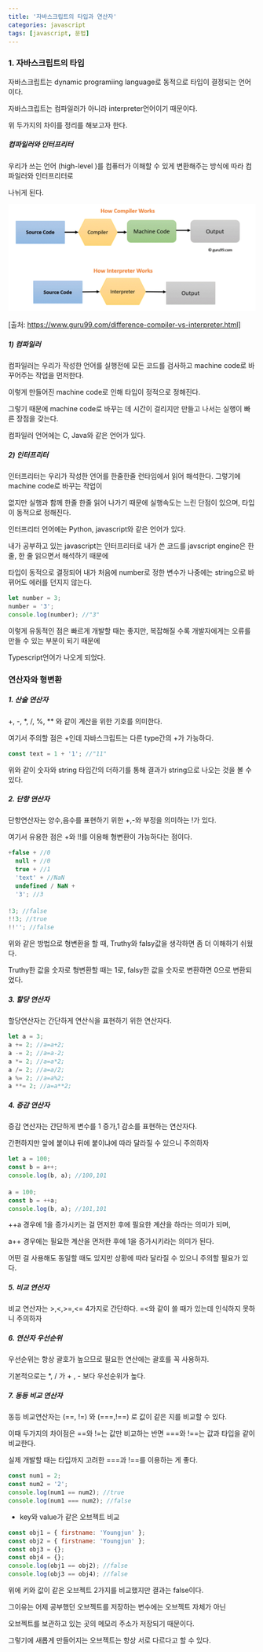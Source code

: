 ```yaml
---
title: '자바스크립트의 타입과 연산자'
categories: javascript
tags: [javascript, 문법]
---
```


### 1. 자바스크립트의 타입

자바스크립트는 dynamic programiing language로 동적으로 타입이 결정되는 언어이다.

자바스크립트는 컴파일러가 아니라 interpreter언어이기 때문이다.

위 두가지의 차이를 정리를 해보고자 한다.

##### 컴파일러와 인터프리터

우리가 쓰는 언어 (high-level )를 컴퓨터가 이해할 수 있게 변환해주는 방식에 따라 컴파일러와 인터프리터로

나뉘게 된다.

<img src="./../../../images/2022-09-08-2022-09-08-TIL/image-20220909161745393.png">

[출처: https://www.guru99.com/difference-compiler-vs-interpreter.html]

##### 1) 컴파일러

컴파일러는 우리가 작성한 언어를 실행전에 모든 코드를 검사하고 machine code로 바꾸어주는 작업을 먼저한다.

이렇게 만들어진 machine code로 인해 타입이 정적으로 정해진다.

그렇기 때문에 machine code로 바꾸는 데 시간이 걸리지만 만들고 나서는 실행이 빠른 장점을 갖는다.

컴파일러 언어에는 C, Java와 같은 언어가 있다.

##### 2) 인터프리터

인터프리터는 우리가 작성한 언어를 한줄한줄 런타임에서 읽어 해석한다. 그렇기에 machine code로 바꾸는 작업이

없지만 실행과 함께 한줄 한줄 읽어 나가기 때문에 실행속도는 느린 단점이 있으며, 타입이 동적으로 정해진다.

인터프리터 언어에는 Python, javascript와 같은 언어가 있다.

내가 공부하고 있는 javascript는 인터프리터로 내가 쓴 코드를 javscript engine은 한 줄, 한 줄 읽으면서 해석하기 때문에

타입이 동적으로 결정되어 내가 처음에 number로 정한 변수가 나중에는 string으로 바뀌어도 에러를 던지지 않는다.

```javascript
let number = 3;
number = '3';
console.log(number); //"3"
```

이렇게 유동적인 점은 빠르게 개발할 때는 좋지만, 복잡해질 수록 개발자에게는 오류를 만들 수 있는 부분이 되기 때문에

Typescript언어가 나오게 되었다.

### 연산자와 형변환

##### 1. 산술 연산자

+, -, \*, /, %, \*\* 와 같이 계산을 위한 기호를 의미한다.

여기서 주의할 점은 +인데 자바스크립트는 다른 type간의 +가 가능하다.

```javascript
const text = 1 + '1'; //"11"
```

위와 같이 숫자와 string 타입간의 더하기를 통해 결과가 string으로 나오는 것을 볼 수 있다.

##### 2. 단항 연산자

단항연산자는 양수,음수를 표현하기 위한 +,-와 부정을 의미하는 !가 있다.

여기서 유용한 점은 +와 !!를 이용해 형변환이 가능하다는 점이다.

```javascript
+false + //0
  null + //0
  true + //1
  'text' + //NaN
  undefined / NaN +
  '3'; //3

!3; //false
!!3; //true
!!''; //false
```

위와 같은 방법으로 형변환을 할 때, Truthy와 falsy값을 생각하면 좀 더 이해하기 쉬웠다.

Truthy한 값을 숫자로 형변환할 때는 1로, falsy한 값을 숫자로 변환하면 0으로 변환되었다.

##### 3. 할당 연산자

할당연산자는 간단하게 연산식을 표현하기 위한 연산자다.

```javascript
let a = 3;
a += 2; //a=a+2;
a -= 2; //a=a-2;
a *= 2; //a=a*2;
a /= 2; //a=a/2;
a %= 2; //a=a%2;
a **= 2; //a=a**2;
```

##### 4. 증감 연산자

증감 연산자는 간단하게 변수를 1 증가,1 감소를 표현하는 연산자다.

간편하지만 앞에 붙이냐 뒤에 붙이냐에 따라 달라질 수 있으니 주의하자

```javascript
let a = 100;
const b = a++;
console.log(b, a); //100,101

a = 100;
const b = ++a;
console.log(b, a); //101,101
```

++a 경우에 1을 증가시키는 걸 먼저한 후에 필요한 계산을 하라는 의미가 되며,

a++ 경우에는 필요한 계산을 먼저한 후에 1을 증가시키라는 의미가 된다.

어떤 걸 사용해도 동일할 때도 있지만 상황에 따라 달라질 수 있으니 주의할 필요가 있다.

##### 5. 비교 연산자

비교 연산자는 >,<,>=,<= 4가지로 간단하다. =<와 같이 쓸 때가 있는데 인식하지 못하니 주의하자

##### 6. 연산자 우선순위

우선순위는 항상 괄호가 높으므로 필요한 연산에는 괄호를 꼭 사용하자.

기본적으로는 \*, / 가 + , - 보다 우선순위가 높다.

##### 7. 동등 비교 연산자

동등 비교연산자는 (==, !=) 와 (===,!==) 로 값이 같은 지를 비교할 수 있다.

이때 두가지의 차이점은 ==와 !=는 값만 비교하는 반면 ===와 !==는 값과 타입을 같이 비교한다.

실제 개발할 때는 타입까지 고려한 ===과 !==를 이용하는 게 좋다.

```javascript
const num1 = 2;
const num2 = '2';
console.log(num1 == num2); //true
console.log(num1 === num2); //false
```

- key와 value가 같은 오브젝트 비교

```javascript
const obj1 = { firstname: 'Youngjun' };
const obj2 = { firstname: 'Youngjun' };
const obj3 = {};
const obj4 = {};
console.log(obj1 == obj2); //false
console.log(obj3 == obj4); //false
```

위에 키와 값이 같은 오브젝트 2가지를 비교했지만 결과는 false이다.

그이유는 어제 공부했던 오브젝트를 저장하는 변수에는 오브젝트 자체가 아닌

오브젝트를 보관하고 있는 곳의 메모리 주소가 저장되기 때문이다.

그렇기에 새롭게 만들어지는 오브젝트는 항상 서로 다르다고 할 수 있다.
